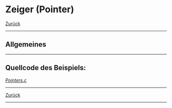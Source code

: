 # Zeiger (Pointer)

[Zurück](../../Markdown/Agenda.md)

---

## Allgemeines

---

## Quellcode des Beispiels:

[*Pointers.c*](Pointers.c)<br />

---

[Zurück](../../Markdown/Agenda.md)

---
